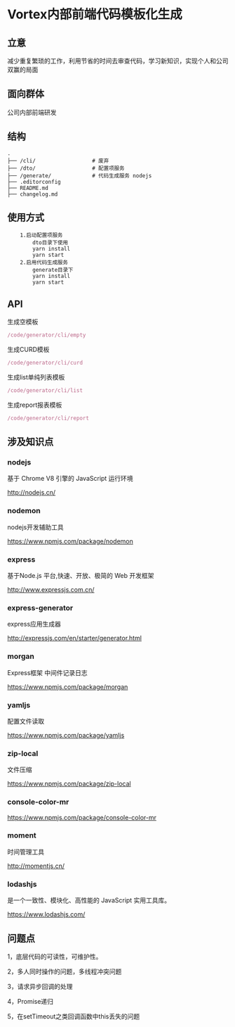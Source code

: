 # Vortex内部前端代码模板化生成
 
## 立意
减少重复繁琐的工作，利用节省的时间去审查代码，学习新知识，实现个人和公司双赢的局面

## 面向群体
公司内部前端研发

## 结构
```
.
├── /cli/                  # 废弃
├── /dto/                  # 配置项服务
├── /generate/             # 代码生成服务 nodejs
├── .editorconfig          
├── README.md                
├── changelog.md           
```

## 使用方式
``` 
    1.启动配置项服务
	    dto目录下使用
	    yarn install
	    yarn start
    2.启用代码生成服务
        generate目录下
        yarn install
        yarn start
```

## API

生成空模板
```js
/code/generator/cli/empty
```
生成CURD模板
```js
/code/generator/cli/curd    
```
生成list单纯列表模板
```js
/code/generator/cli/list    
```
生成report报表模板
```js
/code/generator/cli/report    
```

## 涉及知识点

### nodejs 
基于 Chrome V8 引擎的 JavaScript 运行环境

http://nodejs.cn/

### nodemon 
nodejs开发辅助工具

https://www.npmjs.com/package/nodemon

### express 
基于Node.js 平台,快速、开放、极简的 Web 开发框架

http://www.expressjs.com.cn/

### express-generator 
express应用生成器

http://expressjs.com/en/starter/generator.html

### morgan
Express框架 中间件记录日志

https://www.npmjs.com/package/morgan

### yamljs
配置文件读取

https://www.npmjs.com/package/yamljs

### zip-local
文件压缩

https://www.npmjs.com/package/zip-local

### console-color-mr

https://www.npmjs.com/package/console-color-mr

### moment
时间管理工具

http://momentjs.cn/

### lodashjs

是一个一致性、模块化、高性能的 JavaScript 实用工具库。

https://www.lodashjs.com/

## 问题点
1，底层代码的可读性，可维护性。

2，多人同时操作的问题，多线程冲突问题

3，请求异步回调的处理

4，Promise递归

5，在setTimeout之类回调函数中this丢失的问题

